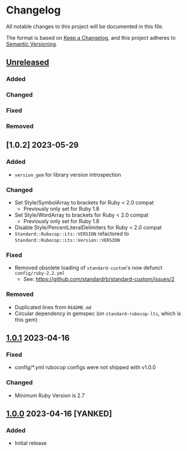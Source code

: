 # Changelog
All notable changes to this project will be documented in this file.

The format is based on [Keep a Changelog](https://keepachangelog.com/en/1.0.0/),
and this project adheres to [Semantic Versioning](https://semver.org/spec/v2.0.0.html).

## [Unreleased]
### Added
### Changed
### Fixed
### Removed

## [1.0.2] 2023-05-29
### Added
- `version_gem` for library version introspection
### Changed
- Set Style/SymbolArray to brackets for Ruby < 2.0 compat
  - Previously only set for Ruby 1.8
- Set Style/WordArray to brackets for Ruby < 2.0 compat
  - Previously only set for Ruby 1.8
- Disable Style/PercentLiteralDelimiters for Ruby < 2.0 compat
- `Standard::Rubocop::Lts::VERSION` refactored to `Standard::Rubocop::Lts::Version::VERSION`
### Fixed
- Removed obsolete loading of `standard-custom`'s now defunct `config/ruby-2.2.yml`
  - See: https://github.com/standardrb/standard-custom/issues/2
### Removed
- Duplicated lines from `README.md`
- Circular dependency in gemspec (on `standard-rubocop-lts`, which is this gem)

## [1.0.1] 2023-04-16
### Fixed
- config/*.yml rubocop configs were not shipped with v1.0.0
### Changed
- Minimum Ruby Version is 2.7

## [1.0.0] 2023-04-16 [YANKED]
### Added
- Initial release

[Unreleased]: https://gitlab.com/rubocop-lts/standard-rubocop-lts/-/compare/v1.0.0...HEAD
[1.0.1]: https://gitlab.com/rubocop-lts/standard-rubocop-lts/-/compare/v1.0.0...v1.0.1
[1.0.0]: https://gitlab.com/rubocop-lts/standard-rubocop-lts/-/compare/0c0f82c0eeda184afb5c2c7a3d6b43c10f2d4c1c...v1.0.0
